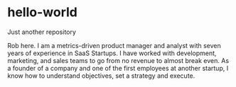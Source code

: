 # hello-world
Just another repository

Rob here. I am a metrics-driven product manager and analyst with seven years of experience in SaaS Startups. I have worked with development, marketing, and sales teams to go from no revenue to almost break even. As a founder of a company and one of the first employees at another startup, I know how to understand objectives, set a strategy and execute.
